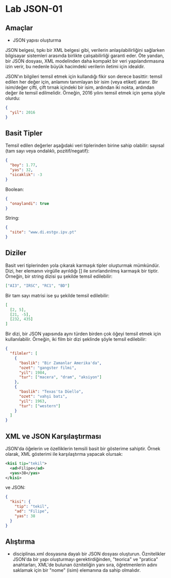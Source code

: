 # Lab JSON-01

## Amaçlar
- JSON yapısı oluşturma

JSON belgesi, tıpkı bir XML belgesi gibi, verilerin anlaşılabilirliğini sağlarken bilgisayar sistemleri arasında birlikte çalışabilirliği garanti eder. Öte yandan, bir JSON dosyası, XML modelinden daha kompakt bir veri yapılandırmasına izin verir, bu nedenle büyük hacimdeki verilerin iletimi için idealdir.

JSON'ın bilgileri temsil etmek için kullandığı fikir son derece basittir: temsil edilen her değer için, anlamını tanımlayan bir isim (veya etiket) atanır. Bir isim/değer çifti, çift tırnak içindeki bir isim, ardından iki nokta, ardından değer ile temsil edilmelidir. Örneğin, 2016 yılını temsil etmek için şema şöyle olurdu:

```json
{
  "yil": 2016
}
```

## Basit Tipler

Temsil edilen değerler aşağıdaki veri tiplerinden birine sahip olabilir: sayısal (tam sayı veya ondalıklı, pozitif/negatif):

```json
{
  "boy": 1.77,
  "yas": 32,
  "sicaklik": -3
}
```

Boolean:

```json
{
  "onaylandi": true
}
```

String:

```json
{
  "site": "www.di.estgv.ipv.pt"
}
```

## Diziler

Basit veri tiplerinden yola çıkarak karmaşık tipler oluşturmak mümkündür. Dizi, her elemanın virgülle ayrıldığı [] ile sınırlandırılmış karmaşık bir tiptir. Örneğin, bir string dizisi şu şekilde temsil edilebilir:

```json
["AI3", "IRSC", "RC1", "BD"]
```

Bir tam sayı matrisi ise şu şekilde temsil edilebilir:

```json
[
  [2, 5],
  [21, -5],
  [232, 435]
]
```

Bir dizi, bir JSON yapısında aynı türden birden çok öğeyi temsil etmek için kullanılabilir. Örneğin, iki film bir dizi şeklinde şöyle temsil edilebilir:

```json
{
  "filmler": [
    {
      "baslik": "Bir Zamanlar Amerika'da",
      "ozet": "gangster filmi",
      "yil": 1984,
      "tur": ["macera", "dram", "aksiyon"]
    },
    {
      "baslik": "Texas'ta Düello",
      "ozet": "vahşi batı",
      "yil": 1963,
      "tur": ["western"]
    }
  ]
}
```

## XML ve JSON Karşılaştırması

JSON'da öğelerin ve özelliklerin temsili basit bir gösterime sahiptir. Örnek olarak, XML gösterimi ile karşılaştırma yapacak olursak:

```xml
<kisi tip="tekil">
  <ad>Filipe</ad>
  <yas>38</yas>
</kisi>
```

ve JSON:

```json
{
  "kisi": {
    "tip": "tekil",
    "ad": "Filipe",
    "yas": 38
  }
}
```

## Alıştırma

- disciplinas.xml dosyasına dayalı bir JSON dosyası oluşturun. Öznitelikler JSON'da bir yapı oluşturmayı gerektirdiğinden, "teorica" ve "pratica" anahtarları, XML'de bulunan özniteliğin yanı sıra, öğretmenlerin adını saklamak için bir "nome" (isim) elemanına da sahip olmalıdır. 